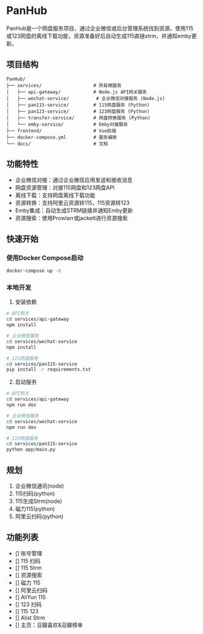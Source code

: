 # PanHub

PanHub是一个网盘服务项目，通过企业微信或后台管理系统找到资源，使用115或123网盘的离线下载功能，资源准备好后自动生成115直链strm，并通知emby更新。

## 项目结构

```
PanHub/
├── services/                   # 所有微服务
│   ├── api-gateway/            # Node.js API网关服务
│   ├── wechat-service/          # 企业微信对接服务 (Node.js)
│   ├── pan115-service/         # 115网盘服务 (Python)
│   ├── pan123-service/         # 123网盘服务 (Python)
│   ├── transfer-service/       # 网盘转换服务 (Python)
│   └── emby-service/           # Emby对接服务
├── frontend/                   # Vue前端
├── docker-compose.yml          # 服务编排
└── docs/                       # 文档
```

## 功能特性

- 企业微信对接：通过企业微信应用发送和接收消息
- 网盘资源管理：对接115网盘和123网盘API
- 离线下载：支持网盘离线下载功能
- 资源转换：支持阿里云资源转115，115资源转123
- Emby集成：自动生成STRM链接并通知Emby更新
- 资源搜索：使用Prowlarr或jackett进行资源搜索

## 快速开始

### 使用Docker Compose启动

```bash
docker-compose up -d
```

### 本地开发

1. 安装依赖

```bash
# API网关
cd services/api-gateway
npm install

# 企业微信服务
cd services/wechat-service
npm install

# 115网盘服务
cd services/pan115-service
pip install -r requirements.txt
```

2. 启动服务

```bash
# API网关
cd services/api-gateway
npm run dev

# 企业微信服务
cd services/wechat-service
npm run dev

# 115网盘服务
cd services/pan115-service
python app/main.py
```

## 规划
1. 企业微信通讯(node)
2. 115扫码(python)
3. 115生成Strm(node)
4. 磁力115(python)
5. 阿里云扫码(python)


## 功能列表
- [] 账号管理
- [] 115 扫码
- [] 115 Strm
- [] 资源搜索
- [] 磁力 115
- [] 阿里云扫码
- [] AliYun  115
- [] 123 扫码
- [] 115  123
- [] Alist Strm
- [] 主页：豆瓣喜欢&豆瓣榜单